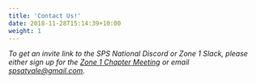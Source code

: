 ```yaml
---
title: 'Contact Us!'
date: 2018-11-28T15:14:39+10:00
weight: 1
---
```


*To get an invite link to the SPS National Discord or Zone 1 Slack, please either sign up for the [Zone 1 Chapter Meeting](http://localhost:1313/zone-meeting/) or email [spsatyale@gmail.com](mailto:spsatyale@gmail.com).*

